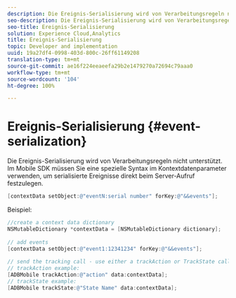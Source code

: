 ```yaml
---
description: Die Ereignis-Serialisierung wird von Verarbeitungsregeln nicht unterstützt. Im Mobile SDK müssen Sie eine spezielle Syntax im Kontextdatenparameter verwenden, um serialisierte Ereignisse direkt beim Server-Aufruf festzulegen.
seo-description: Die Ereignis-Serialisierung wird von Verarbeitungsregeln nicht unterstützt. Im Mobile SDK müssen Sie eine spezielle Syntax im Kontextdatenparameter verwenden, um serialisierte Ereignisse direkt beim Server-Aufruf festzulegen.
seo-title: Ereignis-Serialisierung
solution: Experience Cloud,Analytics
title: Ereignis-Serialisierung
topic: Developer and implementation
uuid: 19a27df4-0998-403d-800c-26ff61149208
translation-type: tm+mt
source-git-commit: ae16f224eeaeefa29b2e1479270a72694c79aaa0
workflow-type: tm+mt
source-wordcount: '104'
ht-degree: 100%

---
```



# Ereignis-Serialisierung {#event-serialization}

Die Ereignis-Serialisierung wird von Verarbeitungsregeln nicht unterstützt. Im Mobile SDK müssen Sie eine spezielle Syntax im Kontextdatenparameter verwenden, um serialisierte Ereignisse direkt beim Server-Aufruf festzulegen.

```objective-c
[contextData setObject:@"eventN:serial number" forKey:@"&&events"];
```

Beispiel:

```objective-c
//create a context data dictionary 
NSMutableDictionary *contextData = [NSMutableDictionary dictionary]; 
 
// add events 
[contextData setObject:@"event1:12341234" forKey:@"&&events"]; 
 
// send the tracking call - use either a trackAction or TrackState call. 
// trackAction example: 
[ADBMobile trackAction:@"action" data:contextData]; 
// trackState example: 
[ADBMobile trackState:@"State Name" data:contextData]; 
```

